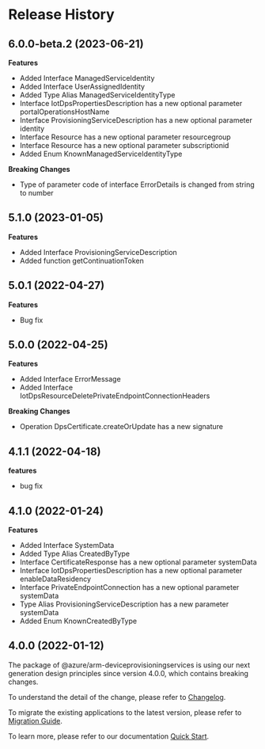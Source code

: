 # Release History
    
## 6.0.0-beta.2 (2023-06-21)
    
**Features**

  - Added Interface ManagedServiceIdentity
  - Added Interface UserAssignedIdentity
  - Added Type Alias ManagedServiceIdentityType
  - Interface IotDpsPropertiesDescription has a new optional parameter portalOperationsHostName
  - Interface ProvisioningServiceDescription has a new optional parameter identity
  - Interface Resource has a new optional parameter resourcegroup
  - Interface Resource has a new optional parameter subscriptionid
  - Added Enum KnownManagedServiceIdentityType

**Breaking Changes**

  - Type of parameter code of interface ErrorDetails is changed from string to number
    
    
## 5.1.0 (2023-01-05)
    
**Features**

  - Added Interface ProvisioningServiceDescription
  - Added function getContinuationToken
    
## 5.0.1 (2022-04-27)
    
**Features**

  -  Bug fix
    
## 5.0.0 (2022-04-25)
    
**Features**

  - Added Interface ErrorMessage
  - Added Interface IotDpsResourceDeletePrivateEndpointConnectionHeaders

**Breaking Changes**

  - Operation DpsCertificate.createOrUpdate has a new signature
    
    
## 4.1.1 (2022-04-18)

**features**

  - bug fix

## 4.1.0 (2022-01-24)
    
**Features**

  - Added Interface SystemData
  - Added Type Alias CreatedByType
  - Interface CertificateResponse has a new optional parameter systemData
  - Interface IotDpsPropertiesDescription has a new optional parameter enableDataResidency
  - Interface PrivateEndpointConnection has a new optional parameter systemData
  - Type Alias ProvisioningServiceDescription has a new parameter systemData
  - Added Enum KnownCreatedByType
    
    
## 4.0.0 (2022-01-12)

The package of @azure/arm-deviceprovisioningservices is using our next generation design principles since version 4.0.0, which contains breaking changes.

To understand the detail of the change, please refer to [Changelog](https://aka.ms/js-track2-changelog).

To migrate the existing applications to the latest version, please refer to [Migration Guide](https://aka.ms/js-track2-migration-guide).

To learn more, please refer to our documentation [Quick Start](https://aka.ms/js-track2-quickstart).
